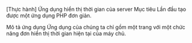 [Thực hành] Ứng dụng hiển thị thời gian của server
Mục tiêu
Lần đầu tạo được một ứng dụng PHP đơn giản.

Mô tả ứng dụng
Ứng dụng của chúng ta chỉ gồm một trang với một chức năng đơn hiển thị thời gian hiện tại của máy chủ.

